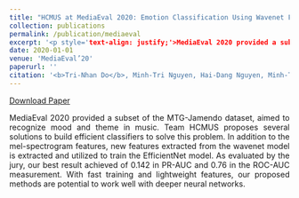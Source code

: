 ```yaml
---
title: "HCMUS at MediaEval 2020: Emotion Classification Using Wavenet Features with SpecAugment and EfficientNet"
collection: publications
permalink: /publication/mediaeval
excerpt: '<p style='text-align: justify;'>MediaEval 2020 provided a subset of the MTG-Jamendo dataset, aimed to recognize mood and theme in music. Team HCMUS proposes several solutions to build efficient classifiers to solve this problem. In addition to the mel-spectrogram features, new features extracted from the wavenet model is extracted and utilized to train the EfficientNet model. As evaluated by the jury, our best result achieved of 0.142 in PR-AUC and 0.76 in the ROC-AUC measurement. With fast training and lightweight features, our proposed methods are potential to work well with deeper neural networks.</p>'
date: 2020-01-01
venue: 'MediaEval’20'
paperurl: ''
citation: '<b>Tri-Nhan Do</b>, Minh-Tri Nguyen, Hai-Dang Nguyen, Minh-Triet Tran, Xuan-Nam Cao'
---
```


[Download Paper](https://ceur-ws.org/Vol-2882/paper49.pdf)

<p style='text-align: justify;'>MediaEval 2020 provided a subset of the MTG-Jamendo dataset, aimed to recognize mood and theme in music. Team HCMUS proposes several solutions to build efficient classifiers to solve this problem. In addition to the mel-spectrogram features, new features extracted from the wavenet model is extracted and utilized to train the EfficientNet model. As evaluated by the jury, our best result achieved of 0.142 in PR-AUC and 0.76 in the ROC-AUC measurement. With fast training and lightweight features, our proposed methods are potential to work well with deeper neural networks.</p>
